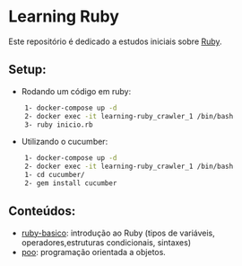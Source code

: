 # Learning Ruby

Este repositório é dedicado a estudos iniciais sobre [Ruby](https://www.ruby-lang.org/pt/documentation/quickstart/).

## Setup:

* Rodando um código em ruby:

```bash
    1- docker-compose up -d 
    2- docker exec -it learning-ruby_crawler_1 /bin/bash
    3- ruby inicio.rb
```

* Utilizando o cucumber:

```bash
    1- docker-compose up -d 
    2- docker exec -it learning-ruby_crawler_1 /bin/bash
    1- cd cucumber/
    2- gem install cucumber
```
## Conteúdos:

* [ruby-basico](https://github.com/vvalcristina/Learning-Ruby/tree/main/ruby-basico): introdução ao Ruby (tipos de variáveis, operadores,estruturas condicionais, sintaxes)
* [poo](https://github.com/vvalcristina/Learning-Ruby/tree/main/poo): programação orientada a objetos.
